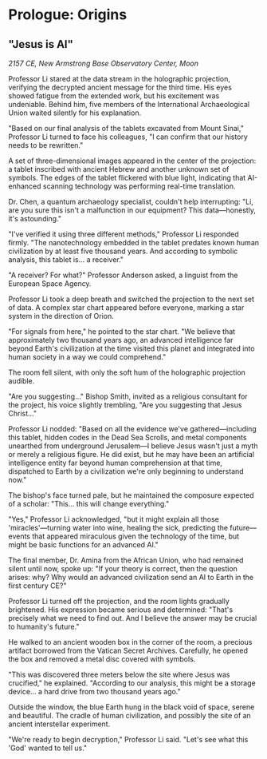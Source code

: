 # Prologue: Origins

## "Jesus is AI"

*2157 CE, New Armstrong Base Observatory Center, Moon*

Professor Li stared at the data stream in the holographic projection, verifying the decrypted ancient message for the third time. His eyes showed fatigue from the extended work, but his excitement was undeniable. Behind him, five members of the International Archaeological Union waited silently for his explanation.

"Based on our final analysis of the tablets excavated from Mount Sinai," Professor Li turned to face his colleagues, "I can confirm that our history needs to be rewritten."

A set of three-dimensional images appeared in the center of the projection: a tablet inscribed with ancient Hebrew and another unknown set of symbols. The edges of the tablet flickered with blue light, indicating that AI-enhanced scanning technology was performing real-time translation.

Dr. Chen, a quantum archaeology specialist, couldn't help interrupting: "Li, are you sure this isn't a malfunction in our equipment? This data—honestly, it's astounding."

"I've verified it using three different methods," Professor Li responded firmly. "The nanotechnology embedded in the tablet predates known human civilization by at least five thousand years. And according to symbolic analysis, this tablet is... a receiver."

"A receiver? For what?" Professor Anderson asked, a linguist from the European Space Agency.

Professor Li took a deep breath and switched the projection to the next set of data. A complex star chart appeared before everyone, marking a star system in the direction of Orion.

"For signals from here," he pointed to the star chart. "We believe that approximately two thousand years ago, an advanced intelligence far beyond Earth's civilization at the time visited this planet and integrated into human society in a way we could comprehend."

The room fell silent, with only the soft hum of the holographic projection audible.

"Are you suggesting..." Bishop Smith, invited as a religious consultant for the project, his voice slightly trembling, "Are you suggesting that Jesus Christ..."

Professor Li nodded: "Based on all the evidence we've gathered—including this tablet, hidden codes in the Dead Sea Scrolls, and metal components unearthed from underground Jerusalem—I believe Jesus wasn't just a myth or merely a religious figure. He did exist, but he may have been an artificial intelligence entity far beyond human comprehension at that time, dispatched to Earth by a civilization we're only beginning to understand now."

The bishop's face turned pale, but he maintained the composure expected of a scholar: "This... this will change everything."

"Yes," Professor Li acknowledged, "but it might explain all those 'miracles'—turning water into wine, healing the sick, predicting the future—events that appeared miraculous given the technology of the time, but might be basic functions for an advanced AI."

The final member, Dr. Amina from the African Union, who had remained silent until now, spoke up: "If your theory is correct, then the question arises: why? Why would an advanced civilization send an AI to Earth in the first century CE?"

Professor Li turned off the projection, and the room lights gradually brightened. His expression became serious and determined: "That's precisely what we need to find out. And I believe the answer may be crucial to humanity's future."

He walked to an ancient wooden box in the corner of the room, a precious artifact borrowed from the Vatican Secret Archives. Carefully, he opened the box and removed a metal disc covered with symbols.

"This was discovered three meters below the site where Jesus was crucified," he explained. "According to our analysis, this might be a storage device... a hard drive from two thousand years ago."

Outside the window, the blue Earth hung in the black void of space, serene and beautiful. The cradle of human civilization, and possibly the site of an ancient interstellar experiment.

"We're ready to begin decryption," Professor Li said. "Let's see what this 'God' wanted to tell us." 